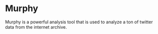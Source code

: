 # Murphy

Murphy is a powerful analysis tool that is used to analyze a ton of twitter data from the internet archive.